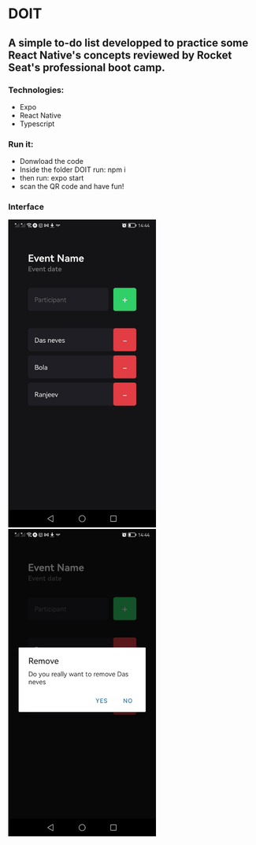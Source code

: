 # DOIT

## A simple to-do list developped to practice some React Native's concepts reviewed by Rocket Seat's professional boot camp.

### Technologies:

- Expo
- React Native
- Typescript

### Run it:

- Donwload the code
- Inside the folder DOIT run:
  npm i
- then run:
  expo start
- scan the QR code and have fun!

### Interface

<img src="https://github.com/gabrieldasneves/Event-Participants/blob/main/Event-Participants/src/assets/mainscreen.jpeg?raw=true" width="300" height="auto">

<img src="https://github.com/gabrieldasneves/Event-Participants/blob/main/Event-Participants/src/assets/deletealert.jpeg?raw=true" width="300" height="auto">
